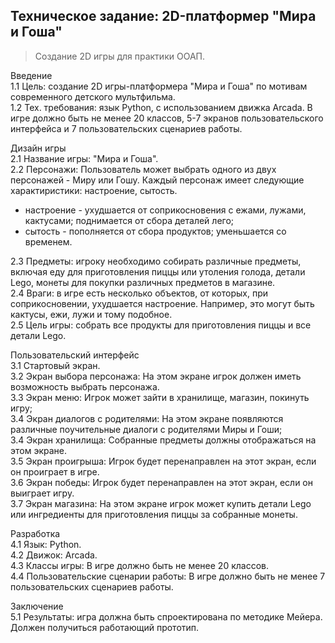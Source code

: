 ## Техническое задание: 2D-платформер "Мира и Гоша"

> Создание 2D игры для практики ООАП.

Введение  
1.1 Цель: создание 2D игры-платформера "Мира и Гоша" по мотивам современного детского мультфильма.  
1.2 Тех. требования: язык Python, с использованием движка Arcada. В игре должно быть не менее 20 классов, 5-7 экранов пользовательского интерфейса и 7 пользовательских сценариев работы.  

Дизайн игры  
2.1 Название игры: "Мира и Гоша".  
2.2 Персонажи: Пользователь может выбрать одного из двух персонажей - Миру или Гошу. Каждый персонаж имеет следующие характиристики: настроение, сытость.  
 - настроение - ухудшается от соприкосновения с ежами, лужами, кактусами; поднимается от сбора деталей лего;  
 - сытость - пополняется от сбора продуктов; уменьшается со временем.  

2.3 Предметы: игроку необходимо собирать различные предметы, включая еду для приготовления пиццы или утоления голода, детали Lego, монеты для покупки различных предметов в магазине.  
2.4 Враги: в игре есть несколько объектов, от которых, при соприкосновении, ухудшается настроение. Например, это могут быть  кактусы, ежи, лужи и тому подобное.  
2.5 Цель игры: собрать все продукты для приготовления пиццы и все детали Lego.  

Пользовательский интерфейс  
3.1 Стартовый экран.  
3.2 Экран выбора персонажа: На этом экране игрок должен иметь возможность выбрать персонажа.  
3.3 Экран меню: Игрок может зайти в хранилище, магазин, покинуть игру;  
3.4 Экран диалогов с родителями: На этом экране появляются различные поучительные диалоги с родителями Миры и Гоши;  
3.4 Экран хранилища: Собранные предметы должны отображаться на этом экране.  
3.5 Экран проигрыша: Игрок будет перенаправлен на этот экран, если он проиграет в игре.  
3.6 Экран победы: Игрок будет перенаправлен на этот экран, если он выиграет игру.  
3.7 Экран магазина: На этом экране игрок может купить детали Lego или ингредиенты для приготовления пиццы за собранные монеты.  

Разработка  
4.1 Язык: Python.  
4.2 Движок: Arcada.  
4.3 Классы игры: В игре должно быть не менее 20 классов.  
4.4 Пользовательские сценарии работы: В игре должно быть не менее 7 пользовательских  сценариев работы.  

Заключение  
5.1 Результаты: игра должна быть спроектирована по методике Мейера. Должен получиться работающий прототип.  